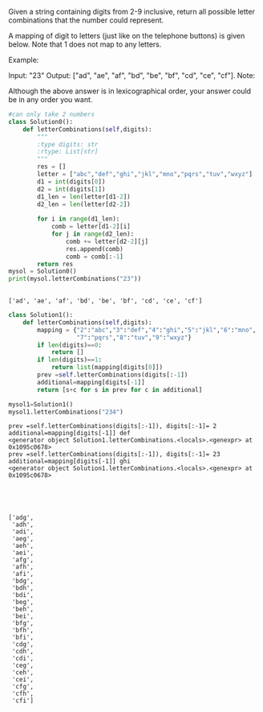 
Given a string containing digits from 2-9 inclusive, return all possible letter combinations that the number could represent.

A mapping of digit to letters (just like on the telephone buttons) is given below. Note that 1 does not map to any letters.



Example:

Input: "23"
Output: ["ad", "ae", "af", "bd", "be", "bf", "cd", "ce", "cf"].
Note:

Although the above answer is in lexicographical order, your answer could be in any order you want.


```python
#can only take 2 numbers
class Solution0():
    def letterCombinations(self,digits):
        """
        :type digits: str
        :rtype: List[str]
        """
        res = []
        letter = ["abc","def","ghi","jkl","mno","pqrs","tuv","wxyz"]
        d1 = int(digits[0])
        d2 = int(digits[1])
        d1_len = len(letter[d1-2])
        d2_len = len(letter[d2-2])
        
        for i in range(d1_len):
            comb = letter[d1-2][i]
            for j in range(d2_len):
                comb += letter[d2-2][j]
                res.append(comb)
                comb = comb[:-1]
        return res
mysol = Solution0()
print(mysol.letterCombinations("23"))
        
```

    ['ad', 'ae', 'af', 'bd', 'be', 'bf', 'cd', 'ce', 'cf']



```python
class Solution1():
    def letterCombinations(self,digits):
        mapping = {"2":"abc","3":"def","4":"ghi","5":"jkl","6":"mno",
                   "7":"pqrs","8":"tuv","9":"wxyz"}
        if len(digits)==0:
            return []
        if len(digits)==1:
            return list(mapping[digits[0]])
        prev =self.letterCombinations(digits[:-1])
        additional=mapping[digits[-1]]
        return [s+c for s in prev for c in additional]

mysol1=Solution1()
mysol1.letterCombinations("234")

```

    prev =self.letterCombinations(digits[:-1]), digits[:-1]= 2
    additional=mapping[digits[-1]] def
    <generator object Solution1.letterCombinations.<locals>.<genexpr> at 0x1095c0678>
    prev =self.letterCombinations(digits[:-1]), digits[:-1]= 23
    additional=mapping[digits[-1]] ghi
    <generator object Solution1.letterCombinations.<locals>.<genexpr> at 0x1095c0678>





    ['adg',
     'adh',
     'adi',
     'aeg',
     'aeh',
     'aei',
     'afg',
     'afh',
     'afi',
     'bdg',
     'bdh',
     'bdi',
     'beg',
     'beh',
     'bei',
     'bfg',
     'bfh',
     'bfi',
     'cdg',
     'cdh',
     'cdi',
     'ceg',
     'ceh',
     'cei',
     'cfg',
     'cfh',
     'cfi']


